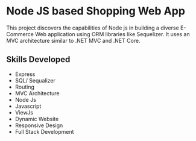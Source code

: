 # Node JS based Shopping Web App

This project discovers the capabilities of Node js in building a diverse E-Commerce Web application using ORM libraries like Sequelizer. It uses an MVC architecture similar to .NET MVC and .NET Core. 


## Skills Developed
 - Express
 -  SQL/ Sequalizer
 -  Routing 
 - MVC Architecture
 - Node Js
 - Javascript 
 - ViewJs
 - Dynamic Website
 - Responsive Design
 - Full Stack Development
